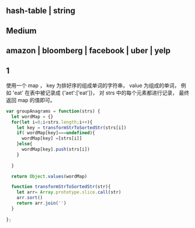 ## hash-table | string

## Medium 

## amazon | bloomberg | facebook | uber | yelp

## 1

使用一个 map ， key 为排好序的组成单词的字符串， value 为组成的单词， 例如 'eat' 在表中被记录成 {'aet':['eat']}， 对 strs 中的每个元素都进行记录， 最终返回 map 的值即可。
```js
var groupAnagrams = function(strs) {
  let wordMap = {}
  for(let i=0;i<strs.length;i++){
    let key = transformStrToSortedStr(strs[i])
    if( wordMap[key]===undefined){
      wordMap[key] =[strs[i]]
    }else{
      wordMap[key].push(strs[i])
    }
    
  }

  return Object.values(wordMap)

  function transformStrToSortedStr(str){
    let arr= Array.prototype.slice.call(str)
    arr.sort()
    return arr.join('')
  }
  
};
```